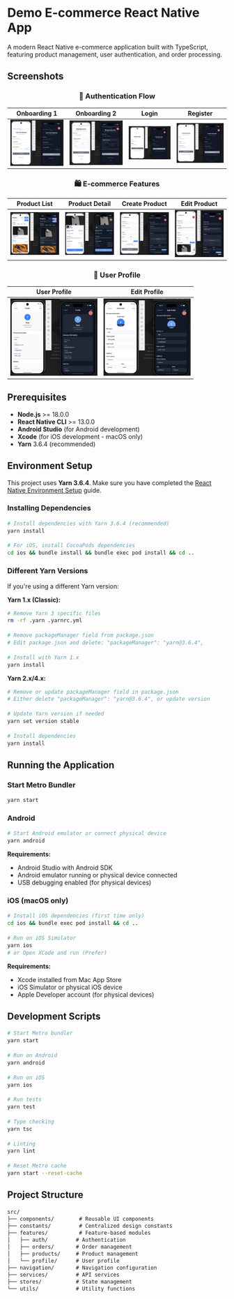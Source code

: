 # Demo E-commerce React Native App

A modern React Native e-commerce application built with TypeScript, featuring product management, user authentication, and order processing.

## Screenshots

<div align="center">

### 🔐 Authentication Flow
| Onboarding 1 | Onboarding 2 | Login | Register |
|:---:|:---:|:---:|:---:|
| <img src="doc/screenshots/Onboarding 1 Screen.png" width="180"> | <img src="doc/screenshots/Onboarding 2 Screen.png" width="180"> | <img src="doc/screenshots/Login Screen.png" width="180"> | <img src="doc/screenshots/Register Screen.png" width="180"> |

### 🛍️ E-commerce Features
| Product List | Product Detail | Create Product | Edit Product |
|:---:|:---:|:---:|:---:|
| <img src="doc/screenshots/Home:Product List Screen.png" width="180"> | <img src="doc/screenshots/Product Detail Screen.png" width="180"> | <img src="doc/screenshots/Create Product Screen.png" width="180"> | <img src="doc/screenshots/Edit Product Screen.png" width="180"> |

### 👤 User Profile
| User Profile | Edit Profile |
|:---:|:---:|
| <img src="doc/screenshots/User Profile Screen.png" width="200"> | <img src="doc/screenshots/Edit User Profile Screen.png" width="200"> |

</div>

## Prerequisites

- **Node.js** >= 18.0.0
- **React Native CLI** >= 13.0.0
- **Android Studio** (for Android development)
- **Xcode** (for iOS development - macOS only)
- **Yarn** 3.6.4 (recommended)

## Environment Setup

This project uses **Yarn 3.6.4**. Make sure you have completed the [React Native Environment Setup](https://reactnative.dev/docs/set-up-your-environment) guide.

### Installing Dependencies

```bash
# Install dependencies with Yarn 3.6.4 (recommended)
yarn install

# For iOS, install CocoaPods dependencies
cd ios && bundle install && bundle exec pod install && cd ..
```

### Different Yarn Versions

If you're using a different Yarn version:

**Yarn 1.x (Classic):**

```bash
# Remove Yarn 3 specific files
rm -rf .yarn .yarnrc.yml

# Remove packageManager field from package.json
# Edit package.json and delete: "packageManager": "yarn@3.6.4",

# Install with Yarn 1.x
yarn install
```

**Yarn 2.x/4.x:**

```bash
# Remove or update packageManager field in package.json
# Either delete "packageManager": "yarn@3.6.4", or update version

# Update Yarn version if needed
yarn set version stable

# Install dependencies
yarn install
```

## Running the Application

### Start Metro Bundler

```bash
yarn start
```

### Android

```bash
# Start Android emulator or connect physical device
yarn android
```

**Requirements:**

- Android Studio with Android SDK
- Android emulator running or physical device connected
- USB debugging enabled (for physical devices)

### iOS (macOS only)

```bash
# Install iOS dependencies (first time only)
cd ios && bundle exec pod install && cd ..

# Run on iOS Simulator
yarn ios
# or Open XCode and run (Prefer)
```

**Requirements:**

- Xcode installed from Mac App Store
- iOS Simulator or physical iOS device
- Apple Developer account (for physical devices)

## Development Scripts

```bash
# Start Metro bundler
yarn start

# Run on Android
yarn android

# Run on iOS
yarn ios

# Run tests
yarn test

# Type checking
yarn tsc

# Linting
yarn lint

# Reset Metro cache
yarn start --reset-cache
```

## Project Structure

```
src/
├── components/        # Reusable UI components
├── constants/         # Centralized design constants
├── features/          # Feature-based modules
│   ├── auth/         # Authentication
│   ├── orders/       # Order management
│   ├── products/     # Product management
│   └── profile/      # User profile
├── navigation/       # Navigation configuration
├── services/         # API services
├── stores/           # State management
└── utils/            # Utility functions
```
